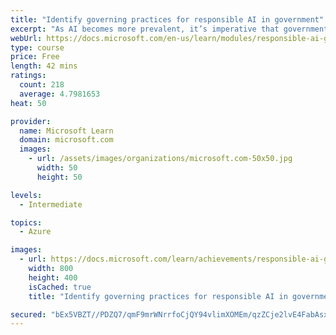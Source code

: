 ```yaml
---
title: "Identify governing practices for responsible AI in government"
excerpt: "As AI becomes more prevalent, it’s imperative that governments have practices in place to ensure that it’s used responsibly. This starts with governments establishing their own guiding principles, then choosing and operationalizing a system of governance. We recognize that every government will have their own perspective on responsible AI, but we’re hopeful that our perspective will serve as a helpful starting point as they embark on their own AI journey."
webUrl: https://docs.microsoft.com/en-us/learn/modules/responsible-ai-governing-practices-government/
type: course
price: Free
length: 42 mins
ratings:
  count: 218
  average: 4.7981653
heat: 50

provider:
  name: Microsoft Learn
  domain: microsoft.com
  images:
    - url: /assets/images/organizations/microsoft.com-50x50.jpg
      width: 50
      height: 50

levels:
  - Intermediate

topics:
  - Azure

images:
  - url: https://docs.microsoft.com/learn/achievements/responsible-ai-governing-practices-government-social.png
    width: 800
    height: 400
    isCached: true
    title: "Identify governing practices for responsible AI in government"

secured: "bEx5VBZT//PDZQ7/qmF9mrWNrrfoCjQY94vlimXOMEm/qzZCje2lvE4FabAsxhcLFPwyHzgVnoiR8gFr26WF6wAyDs1wukj1L7hwjV0T85R4pnv2371z1BvmBP3SIgCmo75hCWqN/DUQxKTzrzWYVRI99sm/nTZ8ts0QPM42UUKlcaBSeTZ7QeKRDQmMBzqageXAG9YMzDibJ7WQuN4zivtceqYjadHkIMXJjKhAWm2hFnDYx2BRmkpSS735u+HS8/l5kjyFPGBs26StdS19a/VWs7YjiZu2Y/3Y6OcZsJ99BSvM1IqVtQws34fWrOX44ThD4tU2yXv3BGM5fH6kATv8YTzl1N1NzrCJ6gFuxdklLNwrvaOHodjJHcw5Ciq+5rkrsr9PGI9iogTHgz0HZQ==;9lPmsS6YFkmGHhV1RBQIyQ=="
---
```


